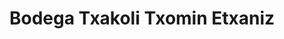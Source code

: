 ---
title: "Bodega Txakoli Txomin Etxaniz"
url: /getaria/bodega-txakoli-txomin-etxaniz/
shop: Spirituosen
---